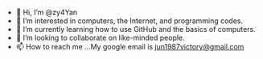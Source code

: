 - 👋 Hi, I’m @zy4Yan
- 👀 I’m interested in computers, the Internet, and programming codes.
- 🌱 I’m currently learning how to use GitHub and the basics of computers.
- 💞️ I’m looking to collaborate on like-minded people.
- 📫 How to reach me ...My google email is jun1987victory@gmail.com
<!---
zy4Yan/zy4Yan is a ✨ special ✨ repository because its `README.md` (this file) appears on your GitHub profile.
You can click the Preview link to take a look at your changes.
--->
